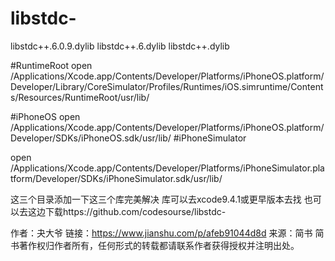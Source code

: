 # libstdc-
libstdc++.6.0.9.dylib libstdc++.6.dylib libstdc++.dylib

#RuntimeRoot
open /Applications/Xcode.app/Contents/Developer/Platforms/iPhoneOS.platform/Developer/Library/CoreSimulator/Profiles/Runtimes/iOS.simruntime/Contents/Resources/RuntimeRoot/usr/lib/


#iPhoneOS
open /Applications/Xcode.app/Contents/Developer/Platforms/iPhoneOS.platform/Developer/SDKs/iPhoneOS.sdk/usr/lib/
#iPhoneSimulator


open /Applications/Xcode.app/Contents/Developer/Platforms/iPhoneSimulator.platform/Developer/SDKs/iPhoneSimulator.sdk/usr/lib/

这三个目录添加一下这三个库完美解决
库可以去xcode9.4.1或更早版本去找
也可以去这边下载https://github.com/codesourse/libstdc-

作者：夬大爷
链接：https://www.jianshu.com/p/afeb91044d8d
来源：简书
简书著作权归作者所有，任何形式的转载都请联系作者获得授权并注明出处。
